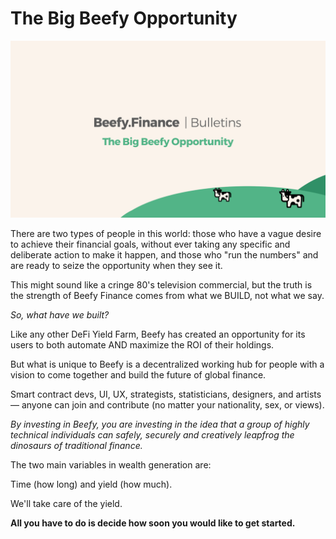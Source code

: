 # The Big Beefy Opportunity

![](../.gitbook/assets/bulletin-the-big-beefy-opportunity.png)

There are two types of people in this world: those who have a vague desire to achieve their financial goals, without ever taking any specific and deliberate action to make it happen, and those who "run the numbers" and are ready to seize the opportunity when they see it.

This might sound like a cringe 80's television commercial, but the truth is the strength of Beefy Finance comes from what we BUILD, not what we say.

_So, what have we built?_

Like any other DeFi Yield Farm, Beefy has created an opportunity for its users to both automate AND maximize the ROI of their holdings.

But what is unique to Beefy is a decentralized working hub for people with a vision to come together and build the future of global finance.

Smart contract devs, UI, UX, strategists, statisticians, designers, and artists — anyone can join and contribute \(no matter your nationality, sex, or views\).

_By investing in Beefy, you are investing in the idea that a group of highly technical individuals can safely, securely and creatively leapfrog the dinosaurs of traditional finance._

The two main variables in wealth generation are:

Time \(how long\) and yield \(how much\).

We'll take care of the yield.

**All you have to do is decide how soon you would like to get started.**

